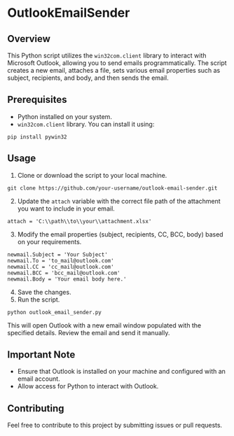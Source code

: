 # OutlookEmailSender

## Overview

This Python script utilizes the `win32com.client` library to interact with Microsoft Outlook, allowing you to send emails programmatically. The script creates a new email, attaches a file, sets various email properties such as subject, recipients, and body, and then sends the email.


## Prerequisites

- Python installed on your system.
- `win32com.client` library. You can install it using:

```
pip install pywin32
```  
## Usage
1. Clone or download the script to your local machine.
```
git clone https://github.com/your-username/outlook-email-sender.git
```
2. Update the `attach` variable with the correct file path of the attachment you want to include in your email.
```
attach = 'C:\\path\\to\\your\\attachment.xlsx'
```
3. Modify the email properties (subject, recipients, CC, BCC, body) based on your requirements.
```
newmail.Subject = 'Your Subject'
newmail.To = 'to_mail@outlook.com'
newmail.CC = 'cc_mail@outlook.com'
newmail.BCC = 'bcc_mail@outlook.com'
newmail.Body = 'Your email body here.'
```

4. Save the changes.
5. Run the script.
```
python outlook_email_sender.py
```
This will open Outlook with a new email window populated with the specified details. Review the email and send it manually.

## Important Note
- Ensure that Outlook is installed on your machine and configured with an email account.
- Allow access for Python to interact with Outlook.

## Contributing
Feel free to contribute to this project by submitting issues or pull requests.
